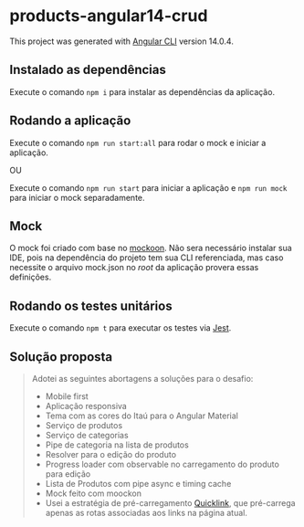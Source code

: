 # products-angular14-crud

This project was generated with [Angular CLI](https://github.com/angular/angular-cli) version 14.0.4.

## Instalado as dependências
Execute o comando `npm i` para instalar as dependências da aplicação.

## Rodando a aplicação

Execute o comando `npm run start:all` para rodar o mock e iniciar a aplicação.

OU

Execute o comando `npm run start` para iniciar a aplicação e `npm run mock` para iniciar o mock separadamente.

## Mock

O mock foi criado com base no [mockoon](https://mockoon.com/). Não sera necessário instalar sua IDE, pois na dependência do projeto tem sua CLI referenciada, mas caso necessite o arquivo mock.json no *root* da aplicação provera essas definições.

## Rodando os testes unitários

Execute o comando `npm t` para executar os testes via [Jest](https://jestjs.io/).

## Solução proposta

> Adotei as seguintes abortagens a soluções para o desafio:
> - Mobile first
> - Aplicação responsiva
> - Tema com as cores do Itaú para o Angular Material
> - Serviço de produtos
> - Serviço de categorias
> - Pipe de categoria na lista de produtos
> - Resolver para o edição do produto
> - Progress loader com observable no carregamento do produto para edição
> - Lista de Produtos com pipe async e timing cache
> - Mock feito com moockon
> - Usei a estratégia de pré-carregamento [Quicklink]( https://web.dev/i18n/pt/route-preloading-in-angular/), que pré-carrega apenas as rotas associadas aos links na página atual.

